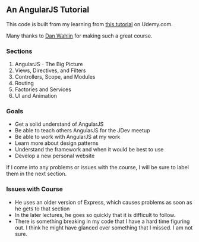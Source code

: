 ## An AngularJS Tutorial

This code is built from my learning from [this tutorial](https://www.udemy.com/angularjs-jumpstart/#/) on Udemy.com.

Many thanks to [Dan Wahlin](https://twitter.com/DanWahlin) for making such a great course.

### Sections

1. AngularJS - The Big Picture
1. Views, Directives, and Filters
1. Controllers, Scope, and Modules
1. Routing
1. Factories and Services
1. UI and Animation

### Goals

* Get a solid understand of AngularJS
* Be able to teach others AngularJS for the JDev meetup
* Be able to work with AngularJS at my work
* Learn more about design patterns
* Understand the framework and when it would be best to use
* Develop a new personal website

If I come into any problems or issues with the course, I will be sure to label them in the next section.

### Issues with Course

* He uses an older version of Express, which causes problems as soon as he gets to that section
* In the later lectures, he goes so quickly that it is difficult to follow.
* There is something breaking in my code that I have a hard time figuring out. I think he might have glanced over something that I missed. I am not sure.